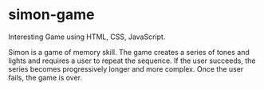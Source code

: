# simon-game
Interesting Game using HTML, CSS, JavaScript.

Simon is a game of memory skill. The game creates a series of tones and lights and requires a user to repeat the sequence. If the user succeeds, the series becomes progressively longer and more complex. Once the user fails, the game is over. 
